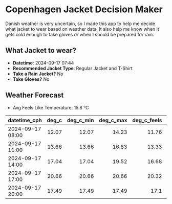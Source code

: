 
# Copenhagen Jacket Decision Maker

Danish weather is very uncertain, so I made this app to help me decide what jacket to wear based on weather data. 
It also help me know when it gets cold enough to take gloves or when I should be prepared for rain.

## What Jacket to wear?

- **Datetime**: 2024-09-17 07:44
- **Recommended Jacket Type**: Regular Jacket and T-Shirt
- **Take a Rain Jacket?** No
- **Take Gloves?** No

## Weather Forecast
- Avg Feels Like Temperature: 15.8 °C

| datetime_cph     |   deg_c |   deg_c_min |   deg_c_max |   deg_c_feels | weather   | wind   | rain   |
|:-----------------|--------:|------------:|------------:|--------------:|:----------|:-------|:-------|
| 2024-09-17 08:00 |   12.07 |       12.07 |       14.23 |         11.76 | Clouds    | Low    | None   |
| 2024-09-17 11:00 |   13.66 |       13.66 |       16.83 |         13.33 | Clouds    | Low    | None   |
| 2024-09-17 14:00 |   17.04 |       17.04 |       19.52 |         16.68 | Clouds    | Low    | None   |
| 2024-09-17 17:00 |   20.66 |       20.66 |       20.66 |         20.32 | Clouds    | Low    | None   |
| 2024-09-17 20:00 |   17.49 |       17.49 |       17.49 |         17.1  | Clouds    | Low    | None   |
        